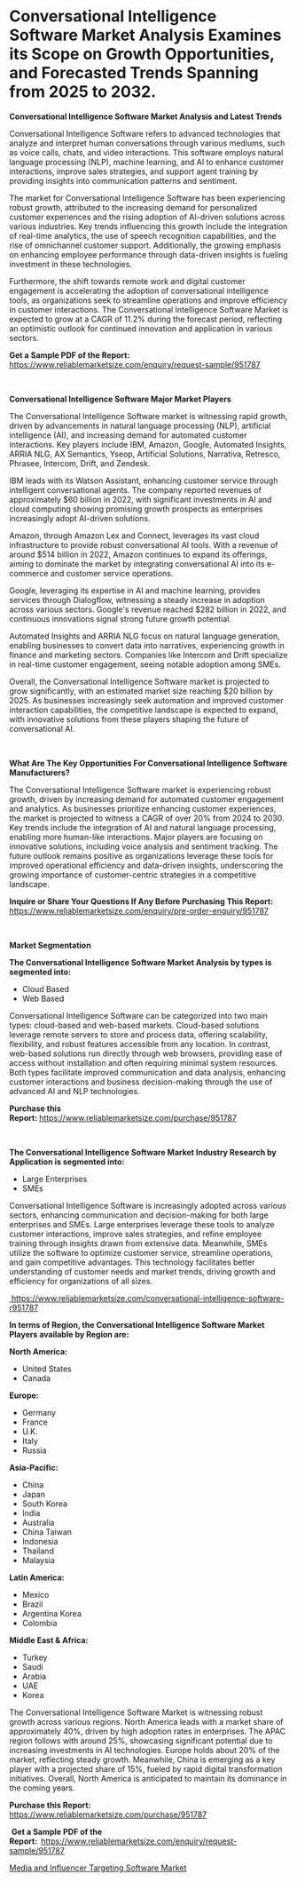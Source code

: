 <p><h1>Conversational Intelligence Software Market Analysis Examines its Scope on Growth Opportunities, and Forecasted Trends Spanning from 2025 to 2032.</h1></p><p><strong>Conversational Intelligence Software Market Analysis and Latest Trends</strong></p>
<p><p>Conversational Intelligence Software refers to advanced technologies that analyze and interpret human conversations through various mediums, such as voice calls, chats, and video interactions. This software employs natural language processing (NLP), machine learning, and AI to enhance customer interactions, improve sales strategies, and support agent training by providing insights into communication patterns and sentiment. </p><p>The market for Conversational Intelligence Software has been experiencing robust growth, attributed to the increasing demand for personalized customer experiences and the rising adoption of AI-driven solutions across various industries. Key trends influencing this growth include the integration of real-time analytics, the use of speech recognition capabilities, and the rise of omnichannel customer support. Additionally, the growing emphasis on enhancing employee performance through data-driven insights is fueling investment in these technologies.</p><p>Furthermore, the shift towards remote work and digital customer engagement is accelerating the adoption of conversational intelligence tools, as organizations seek to streamline operations and improve efficiency in customer interactions. The Conversational Intelligence Software Market is expected to grow at a CAGR of 11.2% during the forecast period, reflecting an optimistic outlook for continued innovation and application in various sectors.</p></p>
<p><strong>Get a Sample PDF of the Report:&nbsp;</strong> <a href="https://www.reliablemarketsize.com/enquiry/request-sample/951787?utm_campaign=2315&utm_medium=2&utm_source=Github&utm_content=ia&utm_term=06032025&utm_id=conversational-intelligence-software">https://www.reliablemarketsize.com/enquiry/request-sample/951787</a></p>
<p>&nbsp;</p>
<p><strong>Conversational Intelligence Software Major Market Players</strong></p>
<p><p>The Conversational Intelligence Software market is witnessing rapid growth, driven by advancements in natural language processing (NLP), artificial intelligence (AI), and increasing demand for automated customer interactions. Key players include IBM, Amazon, Google, Automated Insights, ARRIA NLG, AX Semantics, Yseop, Artificial Solutions, Narrativa, Retresco, Phrasee, Intercom, Drift, and Zendesk.</p><p>IBM leads with its Watson Assistant, enhancing customer service through intelligent conversational agents. The company reported revenues of approximately $60 billion in 2022, with significant investments in AI and cloud computing showing promising growth prospects as enterprises increasingly adopt AI-driven solutions.</p><p>Amazon, through Amazon Lex and Connect, leverages its vast cloud infrastructure to provide robust conversational AI tools. With a revenue of around $514 billion in 2022, Amazon continues to expand its offerings, aiming to dominate the market by integrating conversational AI into its e-commerce and customer service operations.</p><p>Google, leveraging its expertise in AI and machine learning, provides services through Dialogflow, witnessing a steady increase in adoption across various sectors. Google's revenue reached $282 billion in 2022, and continuous innovations signal strong future growth potential.</p><p>Automated Insights and ARRIA NLG focus on natural language generation, enabling businesses to convert data into narratives, experiencing growth in finance and marketing sectors. Companies like Intercom and Drift specialize in real-time customer engagement, seeing notable adoption among SMEs.</p><p>Overall, the Conversational Intelligence Software market is projected to grow significantly, with an estimated market size reaching $20 billion by 2025. As businesses increasingly seek automation and improved customer interaction capabilities, the competitive landscape is expected to expand, with innovative solutions from these players shaping the future of conversational AI.</p></p>
<p>&nbsp;</p>
<p><strong>What Are The Key Opportunities For Conversational Intelligence Software Manufacturers?</strong></p>
<p><p>The Conversational Intelligence Software market is experiencing robust growth, driven by increasing demand for automated customer engagement and analytics. As businesses prioritize enhancing customer experiences, the market is projected to witness a CAGR of over 20% from 2024 to 2030. Key trends include the integration of AI and natural language processing, enabling more human-like interactions. Major players are focusing on innovative solutions, including voice analysis and sentiment tracking. The future outlook remains positive as organizations leverage these tools for improved operational efficiency and data-driven insights, underscoring the growing importance of customer-centric strategies in a competitive landscape.</p></p>
<p><strong>Inquire or Share Your Questions If Any Before Purchasing This Report:</strong> <a href="https://www.reliablemarketsize.com/enquiry/pre-order-enquiry/951787?utm_campaign=2315&utm_medium=2&utm_source=Github&utm_content=ia&utm_term=06032025&utm_id=conversational-intelligence-software">https://www.reliablemarketsize.com/enquiry/pre-order-enquiry/951787</a></p>
<p>&nbsp;</p>
<p><strong>Market Segmentation</strong></p>
<p><strong>The Conversational Intelligence Software Market Analysis by types is segmented into:</strong></p>
<p><ul><li>Cloud Based</li><li>Web Based</li></ul></p>
<p><p>Conversational Intelligence Software can be categorized into two main types: cloud-based and web-based markets. Cloud-based solutions leverage remote servers to store and process data, offering scalability, flexibility, and robust features accessible from any location. In contrast, web-based solutions run directly through web browsers, providing ease of access without installation and often requiring minimal system resources. Both types facilitate improved communication and data analysis, enhancing customer interactions and business decision-making through the use of advanced AI and NLP technologies.</p></p>
<p><strong>Purchase this Report:&nbsp;</strong><a href="https://www.reliablemarketsize.com/purchase/951787?utm_campaign=2315&utm_medium=2&utm_source=Github&utm_content=ia&utm_term=06032025&utm_id=conversational-intelligence-software">https://www.reliablemarketsize.com/purchase/951787</a></p>
<p>&nbsp;</p>
<p><strong>The Conversational Intelligence Software Market Industry Research by Application is segmented into:</strong></p>
<p><ul><li>Large Enterprises</li><li>SMEs</li></ul></p>
<p><p>Conversational Intelligence Software is increasingly adopted across various sectors, enhancing communication and decision-making for both large enterprises and SMEs. Large enterprises leverage these tools to analyze customer interactions, improve sales strategies, and refine employee training through insights drawn from extensive data. Meanwhile, SMEs utilize the software to optimize customer service, streamline operations, and gain competitive advantages. This technology facilitates better understanding of customer needs and market trends, driving growth and efficiency for organizations of all sizes.</p></p>
<p><a href="https://www.reliablemarketsize.com/conversational-intelligence-software-r951787?utm_campaign=2315&utm_medium=2&utm_source=Github&utm_content=ia&utm_term=06032025&utm_id=conversational-intelligence-software">&nbsp;https://www.reliablemarketsize.com/conversational-intelligence-software-r951787</a></p>
<p><strong>In terms of Region, the Conversational Intelligence Software Market Players available by Region are:</strong></p>
<p>
    <p> <strong> North America: </strong>
        <ul>
            <li>United States</li>
            <li>Canada</li>
        </ul>
        </p> 
    <p> <strong> Europe: </strong>
        <ul>
            <li>Germany</li>
            <li>France</li>
            <li>U.K.</li>
            <li>Italy</li>
            <li>Russia</li>
        </ul>
        </p> 
    <p> <strong> Asia-Pacific: </strong>
        <ul>
            <li>China</li>
            <li>Japan</li>
            <li>South Korea</li>
            <li>India</li>
            <li>Australia</li>
            <li>China Taiwan</li>
            <li>Indonesia</li>
            <li>Thailand</li>
            <li>Malaysia</li>
        </ul>
        </p> 
    <p> <strong> Latin America: </strong>
        <ul>
            <li>Mexico</li>
            <li>Brazil</li>
            <li>Argentina Korea</li>
            <li>Colombia</li>
        </ul>
        </p> 
    <p> <strong> Middle East & Africa: </strong>
        <ul>
            <li>Turkey</li>
            <li>Saudi</li>
            <li>Arabia</li>
            <li>UAE</li>
            <li>Korea</li>
        </ul>
    </p>
    </p>
<p><p>The Conversational Intelligence Software Market is witnessing robust growth across various regions. North America leads with a market share of approximately 40%, driven by high adoption rates in enterprises. The APAC region follows with around 25%, showcasing significant potential due to increasing investments in AI technologies. Europe holds about 20% of the market, reflecting steady growth. Meanwhile, China is emerging as a key player with a projected share of 15%, fueled by rapid digital transformation initiatives. Overall, North America is anticipated to maintain its dominance in the coming years.</p></p>
<p><strong>Purchase this Report: </strong><a href="https://www.reliablemarketsize.com/purchase/951787?utm_campaign=2315&utm_medium=2&utm_source=Github&utm_content=ia&utm_term=06032025&utm_id=conversational-intelligence-software">https://www.reliablemarketsize.com/purchase/951787</a></p>
<p>&nbsp;<strong>Get a Sample PDF of the Report:&nbsp;&nbsp;</strong><a href="https://www.reliablemarketsize.com/enquiry/request-sample/951787?utm_campaign=2315&utm_medium=2&utm_source=Github&utm_content=ia&utm_term=06032025&utm_id=conversational-intelligence-software">https://www.reliablemarketsize.com/enquiry/request-sample/951787</a></p>
<p><strong></strong></p>
<p><p><a href="https://github.com/skerretflossie9297/Market-Research-Report-List-1/blob/main/media-and-influencer-targeting-software-market.md?utm_campaign=2315&utm_medium=2&utm_source=Github&utm_content=ia&utm_term=06032025&utm_id=conversational-intelligence-software">Media and Influencer Targeting Software Market</a></p></p>